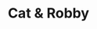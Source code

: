 ---
title: Cat & Robby
picture: catRobbyNewberry.jpg
viewer_title: Cat & Robby Newberry
thumbnail: catRobbyNewberry_t.jpg
alt: Cat & Robby Newberry
medium: Pencil
width: 11"
height: 8.5"
---